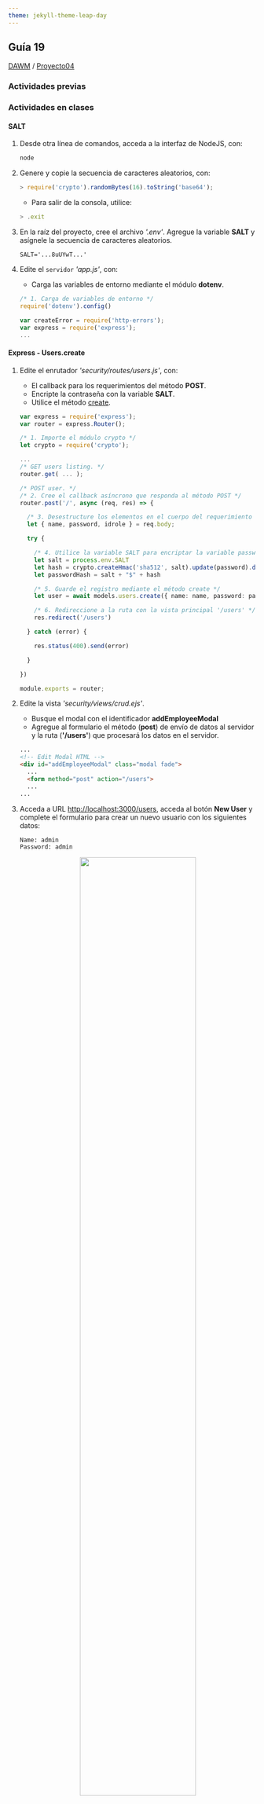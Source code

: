 ```yaml
---
theme: jekyll-theme-leap-day
---
```


## Guía 19

[DAWM](/DAWM/) / [Proyecto04](/DAWM/proyectos/2024/proyecto04)

<style type="text/css" media="screen">
  details {
    margin: 5% 0%;
    padding: 2%;
    border: dashed 2px black;
    border-radius: 11px;
    box-shadow: 5px 5px 15px rgba(0, 0, 0, 0.3);
  }

  details div {
    color: lightseagreen;
    font-weight: bold;
    cursor: pointer;
    text-align: center;
  }

  img.description {
    width: 50%;
    text-align: center;
    margin: 0 25%;
  }
</style>

### Actividades previas

### Actividades en clases

#### SALT

1. Desde otra línea de comandos, acceda a la interfaz de NodeJS, con:
  
    ```typescript
    node
    ```

2. Genere y copie la secuencia de caracteres aleatorios, con:

    ```typescript
    > require('crypto').randomBytes(16).toString('base64');
    ```

    + Para salir de la consola, utilice:

    ```typescript
    > .exit
    ```

3. En la raíz del proyecto, cree el archivo _'.env'_. Agregue la variable **SALT** y asígnele la secuencia de caracteres aleatorios.

    ```
    SALT='...8uUYwT...'
    ```

5. Edite el `servidor` _'app.js'_, con: 
    
    + Carga las variables de entorno mediante el módulo **dotenv**.

    ```typescript
    /* 1. Carga de variables de entorno */
    require('dotenv').config()

    var createError = require('http-errors');
    var express = require('express');
    ...
    ```

#### Express - Users.create

1. Edite el enrutador _'security/routes/users.js'_, con:

    + El callback para los requerimientos del método **POST**.
    + Encripte la contraseña con la variable **SALT**.
    + Utilice el método [create](https://sequelize.org/docs/v6/core-concepts/model-instances/#a-very-useful-shortcut-the-create-method).
     

    ```typescript
    var express = require('express');
    var router = express.Router();

    /* 1. Importe el módulo crypto */
    let crypto = require('crypto');

    ...
    /* GET users listing. */
    router.get( ... );
    
    /* POST user. */
    /* 2. Cree el callback asíncrono que responda al método POST */
    router.post('/', async (req, res) => {

      /* 3. Desestructure los elementos en el cuerpo del requerimiento */
      let { name, password, idrole } = req.body;

      try {

        /* 4. Utilice la variable SALT para encriptar la variable password. */
        let salt = process.env.SALT
        let hash = crypto.createHmac('sha512', salt).update(password).digest("base64");
        let passwordHash = salt + "$" + hash

        /* 5. Guarde el registro mediante el método create */
        let user = await models.users.create({ name: name, password: passwordHash })

        /* 6. Redireccione a la ruta con la vista principal '/users' */
        res.redirect('/users')

      } catch (error) {

        res.status(400).send(error)

      }

    })

    module.exports = router;
    ```

2. Edite la vista _'security/views/crud.ejs'_. 

    + Busque el modal con el identificador **addEmployeeModal**
    + Agregue al formulario el método (**post**) de envío de datos al servidor y la ruta (**'/users'**) que procesará los datos en el servidor. 

    ```html
    ...
    <!-- Edit Modal HTML -->
    <div id="addEmployeeModal" class="modal fade">
      ...
      <form method="post" action="/users">
      ...
    ...
    ```

3. Acceda a URL [http://localhost:3000/users](http://localhost:3000/users), acceda al botón **New User** y complete el formulario para crear un nuevo usuario con los siguientes datos:
    
    ```text
    Name: admin
    Password: admin
    ```

    <div align="center">
      <img src="imagenes/crud_post_create.png" width="70%">
    </div>

4. Versiona local y remotamente el repositorio **security**.
5. (STOP 4) Descargue y complete el diagrama de secuencia para completar un requerimiento POST exitoso.

    [Diagrama de secuencia](recursos/diagrama_guia18.pdf)

### Actividad en grupo

En grupos de tres (3) personas, completen las siguientes tareas. Pueden utilizar la documentación oficial o los servicios de un LLM.

#### Roles.findAll

1. Edite el enrutador _'security/routes/users.js'_, con:
    
    + Cargar la colección de roles mediante el método findAll
    + Pasar la colección de roles a la vista.
    
    ```typescript
    ...

    router.get('/', async function(req, res, next) {

      /* 3. Uso del método findAll */
      ...
      let rolesCollection = /* Recupere de todos los registros mediante la instancia Roles. */

      /* 4. Paso de parámetros a la vista */
      res.render('crud', { ... rolesArray: /* Colección de roles */   });

    });

    module.exports = router;
    ...
    ```

    <details>
      <summary><div>Haga click aquí para ver la solución</div></summary>
      <pre lang="typescript"><code>
        ...
         /* 1. Instanciación del modelo */
        const sequelize = require('../models/index.js').sequelize;
        var initModels = require("../models/init-models");
        var models = initModels( sequelize );

        /* GET users listing. */
        /* 2. Convierta el callback en asíncrono */
        router.get('/', async function(req, res, next) {
          
          /* 3. Uso del método findAll */
          let usersCollection = await models.users.findAll({ })
          let rolesCollection = await models.roles.findAll({ })

          /* 4. Paso de parámetros a la vista */
          res.render('crud', { title: 'CRUD of users', usersArray: usersCollection, rolesArray: rolesCollection   });

        });
      </code></pre>
    </details>

2. Edite la vista _'security/views/crud.ejs'_, con: 
    
    + Por cada elemento (_role_) en el arreglo rolesArray:
        - Renderice una etiqueta **&lt;option&gt;**, cuyo atributo _value_ sea **role.idrole**, y el texto del elemento sea **role.name**.

    ```html
    ...
    <!-- 6. Arreglo de roles -->
    <select name="idrole" class="form-control">
        <option value="null" selected disabled
            class="form-control">Select an item</option>

    </select>
    ```

    <details>
      <summary><div>Haga click aquí para ver la solución</div></summary>
      <pre lang="html"><code>
          &lt;!-- 6. Arreglo de roles --&gt;
          &lt;select name="idrole" class="form-control"&gt;
              &lt;option value="null" selected disabled
                  class="form-control"&gt;Select an
                  item&lt;/option&gt;
              &lt;% rolesArray.forEach( role =&gt; { %&gt; 
                  &lt;option 
                  value="&lt;%=role.idrole%&gt;"
                  class="form-control"&gt;&lt;%=role.name%&gt;&lt;/option&gt;
              &lt;% }) %&gt; 
          &lt;/select&gt;
      </code></pre>
    </details>

3. Acceda a URL [http://localhost:3000/users](http://localhost:3000/users), acceda al botón **New User** y verifique que se muestren los roles.
4. (STOP 5) Versiona local y remotamente el repositorio **security**.

#### UsersRoles.create

1. Edite el enrutador _'security/routes/users.js'_, con:

    + Utilice el modelo **user_roles** para crear la relación **user.iduser** (id del usuario) y **idrole** (id del rol). 

    <details>
      <summary><div>Haga click aquí para ver la solución</div></summary>
      <pre lang="javascript"><code>
        ...
        
        /* POST user. */
        router.post('/', async (req, res) => {

            ...

            try {

                ...
                let user = ...

                await models.users_roles.create({ users_iduser: user.iduser, roles_idrole: idrole })

                /* 6. Redireccione a la ruta con la vista principal '/users' */
                ...

            } catch (error) {

                res.status(400).send(error)

            }
        })

        module.exports = router;
      </code></pre>
    </details>

2. Acceda a URL [http://localhost:3000/users](http://localhost:3000/users), acceda al botón **New User** y complete el formulario para crear un nuevo usuario con los siguientes datos:
    
    ```text
    Name: user
    Password: user
    Role: user
    ```

3. (STOP 6) Versiona local y remotamente el repositorio **security**.

#### Sequelize - Eager Loading

1. Edite el enrutador _'security/routes/users.js'_: 

    + [Eager Loading](https://sequelize.org/docs/v6/advanced-association-concepts/eager-loading/): Incluya los objetos relacionados del modelo **users_roles** (con el alias _'users_roles'_). A su vez, por cada objeto, incluya los objetos del modelo **roles** (con el alias _'roles_idrole_role'_),
    + [Raw Queries](https://sequelize.org/docs/v6/core-concepts/raw-queries/): Configure que la respuesta solo contenga datos (_raw: true_) y el acceso sea anidado (_nest: true_).
    
    ```typescript
    ...

    
    router.get('/', async function(req, res, next) {

      /* 3. Uso del método findAll */
      let usersCollection = await models.users.findAll({ 


        include: [
          {
            model: models.users_roles,
            as: 'users_roles',
            include: [
              {
                model: models.roles,
                as: 'roles_idrole_role',
              }
            ]
          }
        ],
        raw: true,
        nest: true,

        
        })

      ...

      res.render( ... );

    });

    module.exports = router;
    ...
    ```

2. Edite la vista _'security/views/crud.ejs'_, con:

    + Muestre el nombre del rol: **user.users_roles.roles_idrole_role.name**.

    ```html
    ...
    <td>
        
        <!-- 
            Dato relacionado

            users->users_roles->roles.name
         -->

        <%= user.users_roles.roles_idrole_role.name %>
     </td>
    ...
    ```

5. Compruebe la salida de la URL [http://localhost:3000/users](http://localhost:3000/users)

    <div align="center">
      <img src="imagenes/crud_get_final.jpg">
    </div>

6. (STOP 7) Versiona local y remotamente el repositorio **security**.

### Documentación

### Fundamental

### Términos

### Referencias
